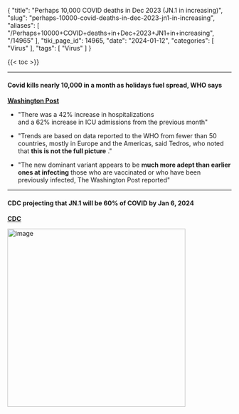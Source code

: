{
    "title": "Perhaps 10,000 COVID deaths in Dec 2023 (JN.1 in increasing)",
    "slug": "perhaps-10000-covid-deaths-in-dec-2023-jn1-in-increasing",
    "aliases": [
        "/Perhaps+10000+COVID+deaths+in+Dec+2023+JN1+in+increasing",
        "/14965"
    ],
    "tiki_page_id": 14965,
    "date": "2024-01-12",
    "categories": [
        "Virus"
    ],
    "tags": [
        "Virus"
    ]
}


{{< toc >}}

---

#### Covid kills nearly 10,000 in a month as holidays fuel spread, WHO says

 **[Washington Post](https://www.washingtonpost.com/health/2024/01/11/covid-deaths-holidays-world-health-organization/?utm_campaign=wp_the7&utm_medium=email&utm_source=newsletter&wpisrc=nl_the7)** 

* "There was a 42% increase in hospitalizations   
and a 62% increase in ICU admissions from the previous month"

* "Trends are based on data reported to the WHO from fewer than 50 countries, mostly in Europe and the Americas, said Tedros, who noted that  **this is not the full picture** ."

* "The new dominant variant appears to be  **much more adept than earlier ones at infecting**  those who are vaccinated or who have been previously infected, The Washington Post reported"

---

#### CDC projecting that JN.1 will be 60% of COVID by Jan 6, 2024

 **[CDC](https://covid.cdc.gov/covid-data-tracker/?utm_source=substack&utm_medium=email#variant-proportions)** 

<img src="https://d1bk1kqxc0sym.cloudfront.net/attachments/png/cdc-jn.1.png" alt="image" width="400">
